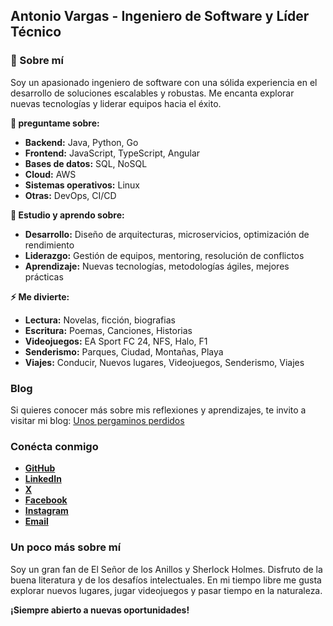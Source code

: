 ## **Antonio Vargas** - Ingeniero de Software y Líder Técnico

### 🔭 Sobre mí
Soy un apasionado ingeniero de software con una sólida experiencia en el desarrollo de soluciones escalables y robustas. Me encanta explorar nuevas tecnologías y liderar equipos hacia el éxito. 

**💬 preguntame sobre:**

* **Backend:** Java, Python, Go
* **Frontend:** JavaScript, TypeScript, Angular
* **Bases de datos:** SQL, NoSQL
* **Cloud:** AWS
* **Sistemas operativos:** Linux
* **Otras:** DevOps, CI/CD

**🌱 Estudio y aprendo sobre:**

* **Desarrollo:** Diseño de arquitecturas, microservicios, optimización de rendimiento
* **Liderazgo:** Gestión de equipos, mentoring, resolución de conflictos
* **Aprendizaje:** Nuevas tecnologías, metodologías ágiles, mejores prácticas

**⚡ Me divierte:**  
* **Lectura:** Novelas, ficción, biografias
* **Escritura:** Poemas, Canciones, Historias
* **Videojuegos:** EA Sport FC 24, NFS, Halo, F1
* **Senderismo:** Parques, Ciudad, Montañas, Playa
* **Viajes:** Conducir, Nuevos lugares, Videojuegos, Senderismo, Viajes  

<!--
### 🤔 puedes ayudarme con

* **[Proyecto 1]:** Breve descripción del proyecto, tecnologías utilizadas y resultados obtenidos.
* **[Proyecto 2]:** Breve descripción del proyecto, tecnologías utilizadas y resultados obtenidos.
-->
### Blog
Si quieres conocer más sobre mis reflexiones y aprendizajes, te invito a visitar mi blog: [Unos pergaminos perdidos](https://unospergaminosperdidos.blogspot.com)

### Conécta conmigo
* **[GitHub](https://github.com/homero1507)**
* **[LinkedIn](https://www.linkedin.com/in/antonio-carlos-vargas-ortiz/)**
* **[X](https://x.com/homero1507)**
* **[Facebook](https://www.facebook.com/acvargasortiz)**
* **[Instagram](https://www.instagram.com/acvaror/)**
* **[Email](inganthonyvargas@gmail.com)**

### Un poco más sobre mí
Soy un gran fan de El Señor de los Anillos y Sherlock Holmes. Disfruto de la buena literatura y de los desafíos intelectuales. En mi tiempo libre me gusta explorar nuevos lugares, jugar videojuegos y pasar tiempo en la naturaleza.

**¡Siempre abierto a nuevas oportunidades!**

<!--
- 👯 I’m looking to collaborate on ...
- 🤔 I’m looking for help with ...
- 📫 How to reach me: ...
- 😄 Pronouns: ...
-->
